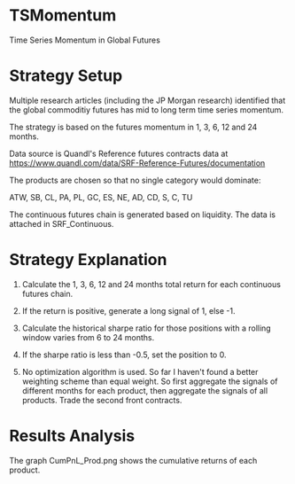 # TSMomentum
Time Series Momentum in Global Futures

# Strategy Setup
Multiple research articles (including the JP Morgan research) identified that the global commoditiy futures has mid to long 
term time series momentum.

The strategy is based on the futures momentum in 1, 3, 6, 12 and 24 months. 

Data source is Quandl's Reference futures contracts data at https://www.quandl.com/data/SRF-Reference-Futures/documentation

The products are chosen so that no single category would dominate:

ATW, SB, CL, PA, PL, GC, ES, NE, AD, CD, S, C, TU

The continuous futures chain is generated based on liquidity. The data is attached in SRF_Continuous.

# Strategy Explanation
1. Calculate the 1, 3, 6, 12 and 24 months total return for each continuous futures chain.

2. If the return is positive, generate a long signal of 1, else -1.

3. Calculate the historical sharpe ratio for those positions with a rolling window varies from 6 to 24 months.

4. If the sharpe ratio is less than -0.5, set the position to 0.

5. No optimization algorithm is used. So far I haven't found a better weighting scheme than equal weight.
So first aggregate the signals of different months for each product, then aggregate the signals of all products.
Trade the second front contracts.
   
# Results Analysis
The graph CumPnL_Prod.png shows the cumulative returns of each product.

